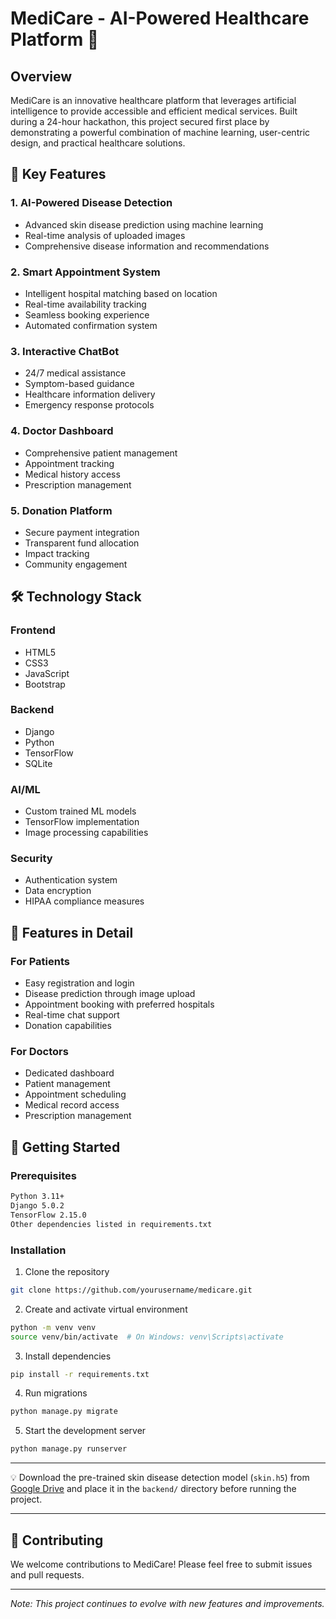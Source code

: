 # MediCare - AI-Powered Healthcare Platform 🏥

## Overview
MediCare is an innovative healthcare platform that leverages artificial intelligence to provide accessible and efficient medical services. Built during a 24-hour hackathon, this project secured first place by demonstrating a powerful combination of machine learning, user-centric design, and practical healthcare solutions.

## 🌟 Key Features

### 1. AI-Powered Disease Detection
- Advanced skin disease prediction using machine learning
- Real-time analysis of uploaded images
- Comprehensive disease information and recommendations

### 2. Smart Appointment System
- Intelligent hospital matching based on location
- Real-time availability tracking
- Seamless booking experience
- Automated confirmation system

### 3. Interactive ChatBot
- 24/7 medical assistance
- Symptom-based guidance
- Healthcare information delivery
- Emergency response protocols

### 4. Doctor Dashboard
- Comprehensive patient management
- Appointment tracking
- Medical history access
- Prescription management

### 5. Donation Platform
- Secure payment integration
- Transparent fund allocation
- Impact tracking
- Community engagement

## 🛠️ Technology Stack

### Frontend
- HTML5
- CSS3
- JavaScript
- Bootstrap

### Backend
- Django
- Python
- TensorFlow
- SQLite

### AI/ML
- Custom trained ML models
- TensorFlow implementation
- Image processing capabilities

### Security
- Authentication system
- Data encryption
- HIPAA compliance measures

## 📱 Features in Detail

### For Patients
- Easy registration and login
- Disease prediction through image upload
- Appointment booking with preferred hospitals
- Real-time chat support
- Donation capabilities

### For Doctors
- Dedicated dashboard
- Patient management
- Appointment scheduling
- Medical record access
- Prescription management

## 🚀 Getting Started

### Prerequisites
```bash
Python 3.11+
Django 5.0.2
TensorFlow 2.15.0
Other dependencies listed in requirements.txt
```

### Installation
1. Clone the repository
```bash
git clone https://github.com/yourusername/medicare.git
```

2. Create and activate virtual environment
```bash
python -m venv venv
source venv/bin/activate  # On Windows: venv\Scripts\activate
```

3. Install dependencies
```bash
pip install -r requirements.txt
```

4. Run migrations
```bash
python manage.py migrate
```

5. Start the development server
```bash
python manage.py runserver
```

---

💡 Download the pre-trained skin disease detection model (`skin.h5`) from [Google Drive](https://drive.google.com/drive/folders/1gCBpwn1LIXcX5LCwoJoD95njOeZ5Y1Jh?usp=drive_link) and place it in the `backend/` directory before running the project.

 ---

## 🤝 Contributing
We welcome contributions to MediCare! Please feel free to submit issues and pull requests.


---
*Note: This project continues to evolve with new features and improvements.*
